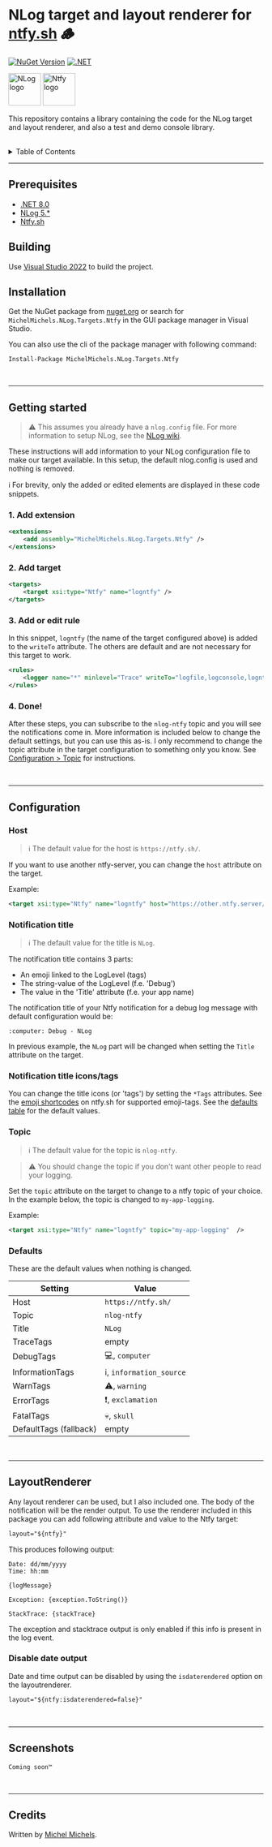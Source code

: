 <!-- omit in toc -->
# NLog target and layout renderer for [ntfy.sh](https://ntfy.sh) 🪵

[![NuGet Version](https://img.shields.io/nuget/v/MichelMichels.NLog.Targets.Ntfy)](https://www.nuget.org/packages/MichelMichels.NLog.Targets.Ntfy)
[![.NET](https://github.com/MichelMichels/nlog-ntfy/actions/workflows/dotnet.yml/badge.svg)](https://github.com/MichelMichels/nlog-ntfy/actions/workflows/dotnet.yml)

<img alt="NLog logo" src="https://raw.githubusercontent.com/NLog/NLog.github.io/master/images/NLog-logo-only_small.png" height="64" />
<img alt="Ntfy logo" src="https://raw.githubusercontent.com/binwiederhier/ntfy/main/web/public/static/images/ntfy.png" height="64" />

<br />

This repository contains a library containing the code for the NLog target and layout renderer, and also a test and demo console library.
<br />
<br />

<details>
<summary>Table of Contents</summary>

- [Prerequisites](#prerequisites)
- [Building](#building)
- [Installation](#installation)
- [Getting started](#getting-started)
  - [1. Add extension](#1-add-extension)
  - [2. Add target](#2-add-target)
  - [3. Add or edit rule](#3-add-or-edit-rule)
  - [4. Done!](#4-done)
- [Configuration](#configuration)
  - [Host](#host)
  - [Notification title](#notification-title)
  - [Notification title icons/tags](#notification-title-iconstags)
  - [Topic](#topic)
  - [Defaults](#defaults)
- [LayoutRenderer](#layoutrenderer)
  - [Disable date output](#disable-date-output)
- [Screenshots](#screenshots)
- [Credits](#credits)

</details>

---

## Prerequisites
- [.NET 8.0](https://dotnet.microsoft.com/en-us/download/dotnet/7.0)
- [NLog 5.*](https://github.com/NLog/NLog)
- [Ntfy.sh](https://ntfy.sh)

## Building

Use [Visual Studio 2022](https://visualstudio.microsoft.com/vs/) to build the project. 

## Installation

Get the NuGet package from [nuget.org](https://www.nuget.org/packages/MichelMichels.NLog.Targets.Ntfy/) or search for `MichelMichels.NLog.Targets.Ntfy` in the GUI package manager in Visual Studio.

You can also use the cli of the package manager with following command:

```cli
Install-Package MichelMichels.NLog.Targets.Ntfy
```
<br />
<hr>

## Getting started

> :warning: This assumes you already have a `nlog.config` file. For more information to setup NLog, see the [NLog wiki](https://github.com/NLog/NLog/wiki).

These instructions will add information to your NLog configuration file to make our target available. In this setup, the default nlog.config is used and nothing is removed. 

:information_source: For brevity, only the added or edited elements are displayed in these code snippets.


### 1. Add extension

```xml
<extensions>
    <add assembly="MichelMichels.NLog.Targets.Ntfy" />
</extensions>
```

### 2. Add target

```xml
<targets>
    <target xsi:type="Ntfy" name="logntfy" />
</targets>
```

### 3. Add or edit rule

In this snippet, `logntfy` (the name of the target configured above) is added to the `writeTo` attribute. The others are default and are not necessary for this target to work.

```xml
<rules>
    <logger name="*" minlevel="Trace" writeTo="logfile,logconsole,logntfy" />
</rules>
```

### 4. Done!

After these steps, you can subscribe to the `nlog-ntfy` topic and you will see the notifications come in. More information is included below to change the default settings, but you can use this as-is. I only recommend to change the topic attribute in the target configuration to something only you know. See [Configuration > Topic](#topic) for instructions.

<br />
<hr>

## Configuration

### Host

> :information_source: The default value for the host is `https://ntfy.sh/`.

If you want to use another ntfy-server, you can change the `host` attribute on the target.

Example:
```xml
<target xsi:type="Ntfy" name="logntfy" host="https://other.ntfy.server/"  />
```

### Notification title

> :information_source: The default value for the title is `NLog`.

The notification title contains 3 parts:
  
* An emoji linked to the LogLevel (tags)
* The string-value of the LogLevel (f.e. 'Debug')
* The value in the 'Title' attribute (f.e. your app name)

The notification title of your Ntfy notification for a debug log message with default configuration would be:
```
:computer: Debug - NLog
```
In previous example, the `NLog` part will be changed when setting the `Title` attribute on the target.

### Notification title icons/tags

You can change the title icons (or 'tags') by setting the `*Tags` attributes. See the [emoji shortcodes](https://docs.ntfy.sh/emojis/) on ntfy.sh for supported emoji-tags. See the [defaults table](#defaults) for the default values.

### Topic

> :information_source: The default value for the topic is `nlog-ntfy`.

> :warning: You should change the topic if you don't want other people to read your logging.

Set the `topic` attribute on the target to change to a ntfy topic of your choice. In the example below, the topic is changed to `my-app-logging`.

Example:
```xml
<target xsi:type="Ntfy" name="logntfy" topic="my-app-logging"  />
```


### Defaults

These are the default values when nothing is changed.

| Setting                | Value                                      |
| ---------------------- | ------------------------------------------ |
| Host                   | `https://ntfy.sh/`                         |
| Topic                  | `nlog-ntfy`                                |
| Title                  | `NLog`                                     |
| TraceTags              | empty                                      |
| DebugTags              | :computer:, `computer`                     |
| InformationTags        | :information_source:, `information_source` |
| WarnTags               | :warning:, `warning`                       |
| ErrorTags              | :exclamation:, `exclamation`               |
| FatalTags              | :skull:, `skull`                           |
| DefaultTags (fallback) | empty                                      |

<br />
<hr>


## LayoutRenderer

Any layout renderer can be used, but I also included one. The body of the notification will be the render output.
To use the renderer included in this package you can add following attribute and value to the Ntfy target:

```xml
layout="${ntfy}"
```

This produces following output:
```
Date: dd/mm/yyyy
Time: hh:mm

{logMessage}

Exception: {exception.ToString()}

StackTrace: {stackTrace}
```

The exception and stacktrace output is only enabled if this info is present in the log event.

### Disable date output

Date and time output can be disabled by using the `isdaterendered` option on the layoutrenderer.

```xml
layout="${ntfy:isdaterendered=false}"
```

<br />
<hr>

## Screenshots

`Coming soon™` 

<br />
<hr>

## Credits

Written by [Michel Michels](https://github.com/MichelMichels).
